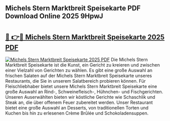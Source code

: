## Michels Stern Marktbreit Speisekarte PDF Download Online 2025 9HpwJ

# <h2><a href="http://gccmtqx.nevu.top/?p=Michels+Stern+Marktbreit+Speisekarte">🔗 👉🔴 Michels Stern Marktbreit Speisekarte 2025 PDF</a></h2>

[![Michels Stern Marktbreit Speisekarte 2025 PDF](https://i.imgur.com/dBaPXMq.png)](http://gccmtqx.nevu.top/?p=Michels+Stern+Marktbreit+Speisekarte)
Die Michels Stern Marktbreit Speisekarte ist die Kunst, ein Gericht zu kreieren und zwischen einer Vielzahl von Gerichten zu wählen. Es gibt eine große Auswahl an frischen Salaten auf der Michels Stern Marktbreit Speisekarte unseres Restaurants, die Sie in unserem Salatbereich probieren können. Für Fleischliebhaber bietet unsere Michels Stern Marktbreit Speisekarte eine große Auswahl an Rind-, Schweinefleisch-, Hühnchen- und Fischgerichten. Unseren Auserwählten bieten wir köstliche Gerichte wie Schaschlik und Steak an, die über offenem Feuer zubereitet werden. Unser Restaurant bietet eine große Auswahl an Desserts, von traditionellen Torten und Kuchen bis hin zu erlesenen Crème Brûlée und Schokoladensuppen.

